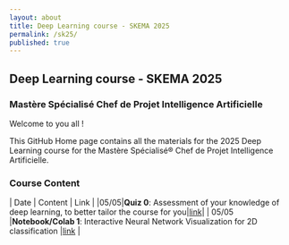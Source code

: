 ```yaml
---
layout: about
title: Deep Learning course - SKEMA 2025
permalink: /sk25/
published: true
---
```


## Deep Learning course - SKEMA 2025
### Mastère Spécialisé Chef de Projet Intelligence Artificielle

Welcome to you all !

This GitHub Home page contains all the materials for the 2025 Deep Learning course for the Mastère Spécialisé® Chef de Projet Intelligence Artificielle.

### Course Content

| Date | Content | Link |
|05/05|**Quiz 0**: Assessment of your knowledge of deep learning, to better tailor the course for you|[link](https://docs.google.com/forms/d/e/1FAIpQLSdVYm9_lK7Q87IpkafAuzP3taJE8rx7M206frlNSRsuRAHH_A/viewform?usp=dialog)|
| 05/05 |**Notebook/Colab 1**: Interactive Neural Network Visualization for 2D classification |[link](https://colab.research.google.com/drive/1rxntuqCbXyclHsVF74k3_hs2W4aWlAYG?usp=sharing) | 